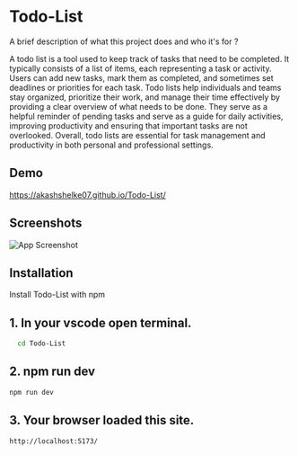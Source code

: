 
# Todo-List

A brief description of what this project does and who it's for ?

A todo list is a tool used to keep track of tasks that need to be completed. It typically consists of a list of items, each representing a task or activity. Users can add new tasks, mark them as completed, and sometimes set deadlines or priorities for each task. Todo lists help individuals and teams stay organized, prioritize their work, and manage their time effectively by providing a clear overview of what needs to be done. They serve as a helpful reminder of pending tasks and serve as a guide for daily activities, improving productivity and ensuring that important tasks are not overlooked. Overall, todo lists are essential for task management and productivity in both personal and professional settings.


## Demo

https://akashshelke07.github.io/Todo-List/


## Screenshots

![App Screenshot](https://i.postimg.cc/CKC514Cz/Screenshot-2024-03-16-132640.png)


## Installation

Install Todo-List with npm

## 1. In your vscode open terminal.
```bash
  cd Todo-List
```
## 2. npm run dev
```bash 
npm run dev
```
## 3. Your browser loaded this site.
```bash
http://localhost:5173/
```

    
